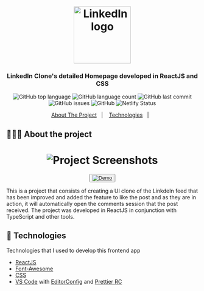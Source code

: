 <h1 align="center">
	<img alt="LinkedIn logo" src="https://github.com/eltonlazzarin/linkedin-clone/blob/master/screenshots/linkedin.svg" height="150px" width="150px" />
</h1>

<h3 align="center">
  LinkedIn Clone's detailed Homepage developed in ReactJS and CSS
</h3>

<p align="center"></p>

<p align="center">
  <img alt="GitHub top language" src="https://img.shields.io/github/languages/top/eltonlazzarin/linkedin-clone">

  <img alt="GitHub language count" src="https://img.shields.io/github/languages/count/eltonlazzarin/linkedin-clone">

  <img alt="GitHub last commit" src="https://img.shields.io/github/last-commit/eltonlazzarin/linkedin-clone">

  <img alt="GitHub issues" src="https://img.shields.io/github/issues/eltonlazzarin/linkedin-clone">

  <img alt="GitHub" src="https://img.shields.io/github/license/eltonlazzarin/linkedin-clone">

  <img alt="Netlify Status" src="https://api.netlify.com/api/v1/badges/fc7cfcf6-7748-454b-b192-7dd83b7db91d/deploy-status">
</p>

<p align="center">
  <a href="#-about-the-project">About The Project</a>&nbsp;&nbsp;&nbsp;|&nbsp;&nbsp;&nbsp;
  <a href="#-technologies">Technologies</a>&nbsp;&nbsp;&nbsp;|&nbsp;&nbsp;&nbsp;
</p>

## 👨🏻‍💻 About the project

<h1 align="center">
	<img alt="Project Screenshots" src="https://github.com/eltonlazzarin/linkedin-clone/blob/master/screenshots/linkedin.gif" />
</h1>

<p align="center">
  <button><a href="https://linkedin-clone-ui.netlify.app/"><img alt="Demo" src="https://github.com/eltonlazzarin/reactjs-rocketfy-app/blob/master/screenshot/demo.png" target="_blank"></img></a></button>

<p>This is a project that consists of creating a UI clone of the LinkdeIn feed that has been improved and added the feature to like the post and as they are in action, it will automatically open the comments session that the post received. The project was developed in ReactJS in conjunction with TypeScript and other tools.</p>

## 🚀 Technologies

Technologies that I used to develop this frontend app

- [ReactJS](https://nodejs.org/en)
- [Font-Awesome](https://fontawesome.com/)
- [CSS](https://developer.mozilla.org/en-US/docs/Web/CSS)
- [VS Code](https://code.visualstudio.com) with [EditorConfig](https://marketplace.visualstudio.com/items?itemName=EditorConfig.EditorConfig) and [Prettier RC](https://github.com/prettier/prettier)

